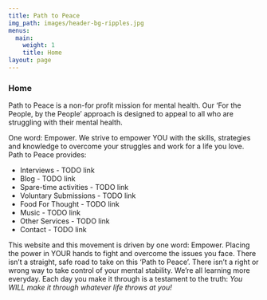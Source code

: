 ```yaml
---
title: Path to Peace
img_path: images/header-bg-ripples.jpg
menus:
  main:
    weight: 1
    title: Home
layout: page
---
```


### Home

Path to Peace is a non-for profit mission for mental health. Our ‘For the People, by the People’ approach is designed to appeal to all who are struggling with their mental health.

One word: Empower. We strive to empower YOU with the skills, strategies and knowledge to overcome your struggles and work for a life you love. Path to Peace provides:

* Interviews - TODO link
* Blog - TODO link
* Spare-time activities - TODO link
* Voluntary Submissions - TODO link
* Food For Thought - TODO link
* Music - TODO link
* Other Services - TODO link
* Contact - TODO link

This website and this movement is driven by one word: Empower. Placing the power in YOUR hands to fight and overcome the issues you face. There isn’t a straight, safe road to take on this ‘Path to Peace’. There isn’t a right or wrong way to take control of your mental stability. We’re all learning more everyday. Each day you make it through is a testament to the truth:
*_You WILL make it through whatever life throws at you!_*
